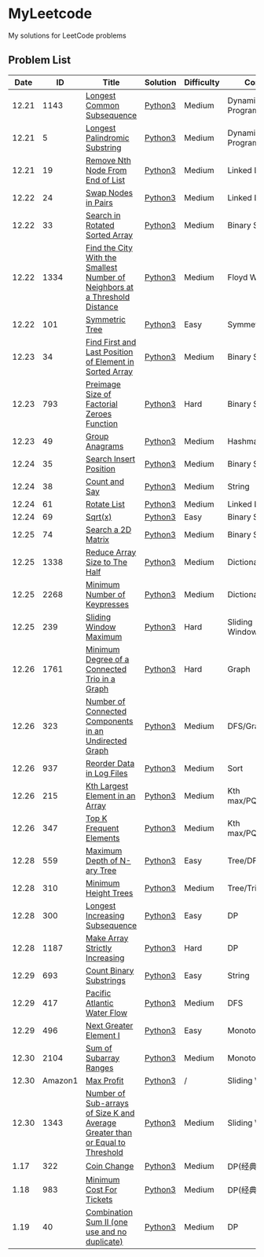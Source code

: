 # MyLeetcode


My solutions for LeetCode problems

## Problem List

| Date  | ID      | Title                                                                                                                                                                                        | Solution                        | Difficulty | Comments             |
|-------|---------|----------------------------------------------------------------------------------------------------------------------------------------------------------------------------------------------|---------------------------------|------------|----------------------|
| 12.21 | 1143    | [Longest Common Subsequence](https://leetcode.com/problems/longest-common-subsequence)                                                                                                       | [Python3](./1143/1143.py)       | Medium     | Dynamic Programming  |
| 12.21 | 5       | [Longest Palindromic Substring](https://leetcode.com/problems/longest-palindromic-substring)                                                                                                 | [Python3](./5/5.py)             | Medium     | Dynamic Programming  |
| 12.21 | 19      | [Remove Nth Node From End of List](https://leetcode.com/problems/remove-nth-node-from-end-of-list)                                                                                           | [Python3](./19/19.py)           | Medium     | Linked List          |
| 12.22 | 24      | [Swap Nodes in Pairs](https://leetcode.com/problems/swap-nodes-in-pairs)                                                                                                                     | [Python3](./24/24.py)           | Medium     | Linked List          |
| 12.22 | 33      | [Search in Rotated Sorted Array](https://leetcode.com/problems/search-in-rotated-sorted-array)                                                                                               | [Python3](./33/33.py)           | Medium     | Binary Search        |
| 12.22 | 1334    | [Find the City With the Smallest Number of Neighbors at a Threshold Distance](https://leetcode.com/problems/find-the-city-with-the-smallest-number-of-neighbors-at-a-threshold-distance)     | [Python3](./1334/1334.py)       | Medium     | Floyd Warshall       |
| 12.22 | 101     | [Symmetric Tree](https://leetcode.com/problems/symmetric-tree)                                                                                                                               | [Python3](./101/101.py)         | Easy       | Symmetric DFS        |
| 12.23 | 34      | [Find First and Last Position of Element in Sorted Array](https://leetcode.com/problems/find-first-and-last-position-of-element-in-sorted-array)                                             | [Python3](./34/34.py)           | Medium     | Binary Search        |
| 12.23 | 793     | [Preimage Size of Factorial Zeroes Function](https://leetcode.com/problems/preimage-size-of-factorial-zeroes-function)                                                                       | [Python3](./793/793.py)         | Hard       | Binary Search        |
| 12.23 | 49      | [Group Anagrams](https://leetcode.com/problems/group-anagrams)                                                                                                                               | [Python3](./49/49.py)           | Medium     | Hashmap/Dictionary   |
| 12.24 | 35      | [Search Insert Position](https://leetcode.com/problems/search-insert-position)                                                                                                               | [Python3](./35/35.py)           | Medium     | Binary Search        |
| 12.24 | 38      | [Count and Say](https://leetcode.com/problems/count-and-say)                                                                                                                                 | [Python3](./38/38.py)           | Medium     | String               |
| 12.24 | 61      | [Rotate List](https://leetcode.com/problems/rotate-list)                                                                                                                                     | [Python3](./61/61.py)           | Medium     | Linked List          |
| 12.24 | 69      | [Sqrt(x)](https://leetcode.com/problems/sqrtx)                                                                                                                                               | [Python3](./69/69.py)           | Easy       | Binary Search        |
| 12.25 | 74      | [Search a 2D Matrix](https://leetcode.com/problems/search-a-2d-matrix)                                                                                                                       | [Python3](./74/74.py)           | Medium     | Binary Search        |
| 12.25 | 1338    | [Reduce Array Size to The Half](https://leetcode.com/problems/reduce-array-size-to-the-half)                                                                                                 | [Python3](./1338/1338.py)       | Medium     | Dictionary/Sort      |
| 12.25 | 2268    | [Minimum Number of Keypresses](https://leetcode.com/problems/minimum-number-of-keypresses)                                                                                                   | [Python3](./2268/2268.py)       | Medium     | Dictionary/Sort      |
| 12.25 | 239     | [Sliding Window Maximum](https://leetcode.com/problems/sliding-window-maximum)                                                                                                               | [Python3](./239/239.py)         | Hard       | Sliding Window/Deque |
| 12.26 | 1761    | [Minimum Degree of a Connected Trio in a Graph](https://leetcode.com/problems/minimum-degree-of-a-connected-trio-in-a-graph)                                                                 | [Python3](./1761/1761.py)       | Hard       | Graph                |
| 12.26 | 323     | [Number of Connected Components in an Undirected Graph](https://leetcode.com/problems/number-of-connected-components-in-an-undirected-graph)                                                 | [Python3](./323/323.py)         | Medium     | DFS/Graph            |
| 12.26 | 937     | [Reorder Data in Log Files](https://leetcode.com/problems/reorder-data-in-log-files)                                                                                                         | [Python3](./937/937.py)         | Medium     | Sort                 |
| 12.26 | 215     | [Kth Largest Element in an Array](https://leetcode.com/problems/kth-largest-element-in-an-array)                                                                                             | [Python3](./215/215.py)         | Medium     | Kth max/PQ/QuickSort |
| 12.26 | 347     | [Top K Frequent Elements](https://leetcode.com/problems/top-k-frequent-elements)                                                                                                             | [Python3](./347/347.py)         | Medium     | Kth max/PQ/QuickSort |
| 12.28 | 559     | [Maximum Depth of N-ary Tree](https://leetcode.com/problems/maximum-depth-of-n-ary-tree)                                                                                                     | [Python3](./559/559.py)         | Easy       | Tree/DFS             |
| 12.28 | 310     | [Minimum Height Trees](https://leetcode.com/problems/minimum-height-trees)                                                                                                                   | [Python3](./310/310.py)         | Medium     | Tree/Trim/BFS        |
| 12.28 | 300     | [Longest Increasing Subsequence](https://leetcode.com/problems/longest-increasing-subsequence)                                                                                               | [Python3](./300/300.py)         | Easy       | DP                   |
| 12.28 | 1187    | [Make Array Strictly Increasing](https://leetcode.com/problems/make-array-strictly-increasing)                                                                                               | [Python3](./1187/1187.py)       | Hard       | DP                   |
| 12.29 | 693     | [Count Binary Substrings](https://leetcode.com/problems/count-binary-substrings)                                                                                                             | [Python3](./696/696.py)         | Easy       | String               |
| 12.29 | 417     | [Pacific Atlantic Water Flow](https://leetcode.com/problems/pacific-atlantic-water-flow)                                                                                                     | [Python3](./417/417.py)         | Medium     | DFS                  |
| 12.29 | 496     | [Next Greater Element I](https://leetcode.com/problems/next-greater-element-i)                                                                                                               | [Python3](./496/496.py)         | Easy       | Monotonic Stack      |
| 12.30 | 2104    | [Sum of Subarray Ranges](https://leetcode.com/problems/sum-of-subarray-ranges)                                                                                                               | [Python3](./2104/2104.py)       | Medium     | Monotonic Stack      |
| 12.30 | Amazon1 | [Max Profit](https://leetcode.com/discuss/interview-question/1321204/efficient-harvest-faang-oa-question-2021)                                                                               | [Python3](./Amazon1/Amazon1.py) | /          | Sliding Window       |
| 12.30 | 1343    | [Number of Sub-arrays of Size K and Average Greater than or Equal to Threshold](https://leetcode.com/problems/number-of-sub-arrays-of-size-k-and-average-greater-than-or-equal-to-threshold) | [Python3](./1343/1343.py)       | Medium     | Sliding Window       |
| 1.17  | 322     | [Coin Change](https://leetcode.com/problems/coin-change)                                                                                                                                     | [Python3](./322/322.py)         | Medium     | DP(经典)               |
| 1.18  | 983     | [Minimum Cost For Tickets](https://leetcode.com/problems/minimum-cost-for-tickets)                                                                                                           | [Python3](./983/983.py)         | Medium     | DP(经典)               |
| 1.19  | 40      | [Combination Sum II (one use and no duplicate)](https://leetcode.com/problems/combination-sum-ii)                                                                                                                                            | [Python3](./40/40.py)           | Medium     | DP                   |


 